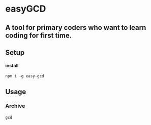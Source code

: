 # easyGCD
## A tool for primary coders who want to learn coding  for first time.

## Setup

#### install
```shell
npm i -g easy-gcd
```

## Usage
### Archive  

####  
```shell
gcd 
